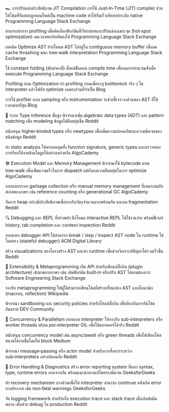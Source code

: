 🏎️ การปรับแต่งประสิทธิภาพ
JIT Compilation
การใช้ Just‑In‑Time (JIT) compiler ช่วยให้โค้ดที่รันบ่อยถูกคอมไพล์เป็น machine code ทำให้รันเร็วเทียบเท่าระดับ native 
Programming Language Stack Exchange

สามารถทำการ profiling เพื่อคัดเลือกฟังก์ชันที่เรียกบ่อยและปรับแต่งเฉพาะจุด (hot‑spot optimization) ลดเวลาสตาร์ทอัพลงได้ 
Programming Language Stack Exchange

เทคนิค Optimize AST
ย้ายโหนด AST ไปอยู่ใน contiguous memory buffer เพื่อลด cache thrashing ขณะ tree‑walk interpretation 
Programming Language Stack Exchange

ใช้ constant folding (พับค่าคงที่) ตั้งแต่ขั้นตอน compile time เพื่อลดการคำนวณซ้ำเมื่อ execute 
Programming Language Stack Exchange

Profiling ก่อน Optimization
ทำ profiling ก่อนเพื่อระบุ bottleneck จริง ๆ ใน interpreter แล้วโฟกัส optimize เฉพาะส่วนที่จำเป็น 
Blog

การใช้ profiler แบบ sampling หรือ instrumentation จะช่วยชี้เจาะจงส่วนของ AST ที่ใช้เวลามากที่สุด 
Blog

🧠 ระบบ Type Inference ขั้นสูง
พิจารณาเพิ่ม algebraic data types (ADT) และ pattern matching เพื่อ modeling ข้อมูลได้ยืดหยุ่นขึ้น 
Reddit

สนับสนุน higher‑kinded types หรือ newtypes เพื่อเพิ่มความปลอดภัยและความชัดเจนของชนิดข้อมูล 
Reddit

ทำ static analysis ให้ครอบคลุมทั้ง function signature, generic types และตรวจสอบการเรียกใช้งานข้ามโมดูลได้อย่างเคร่งครัด 
AlgoCademy

🛠️ Execution Model และ Memory Management
พิจารณาใช้ bytecode แทน tree‑walk เพื่อเพิ่มความเร็วในการ dispatch แต่ยังคงความยืดหยุ่นในการ optimize 
AlgoCademy

ออกแบบระบบ garbage collection หรือ manual memory management ที่เหมาะสมกับสเกลของภาษา เช่น reference counting หรือ generational GC 
AlgoCademy

จัดการ heap อย่างมีประสิทธิภาพเพื่อรองรับวัตถุจำนวนมากพร้อมกัน และลด fragmentation 
Reddit

🔍 Debugging และ REPL ที่ทรงพลัง
ฝังโหมด interactive REPL ให้ใช้งานง่าย พร้อมฟีเจอร์ history, tab completion และ context inspection 
Reddit

ออกแบบ debugger API ให้สามารถ break / step / inspect AST node ใน runtime ได้โดยตรง (stateful debugger) 
ACM Digital Library

สร้าง visualizations ของโครงสร้าง AST และค่า runtime เพื่อช่วยวิเคราะห์ปัญหาได้รวดเร็วขึ้น 
Reddit

🔌 Extensibility & Metaprogramming
เปิด API สำหรับเขียนปลั๊กอิน (plugin architecture) เข้ามาขยายภาษา เช่น เติมฟังก์ชัน built‑in หรือปรับ AST ได้ตามต้องการ 
Software Engineering Stack Exchange

รองรับ metaprogramming ให้ผู้ใช้สามารถเขียนโค้ดที่สร้างหรือแปลง AST แบบไดนามิก (macros, reflection) 
Wikipedia

พิจารณา sandboxing และ security policies สำหรับโค้ดปลั๊กอิน เพื่อป้องกันการรันโค้ดอันตราย 
DEV Community

🤝 Concurrency & Parallelism
ออกแบบ interpreter ให้รองรับ sub‑interpreters หรือ worker threads พร้อม per‑interpreter GIL เพื่อใช้หลายคอร์ได้จริง 
Reddit

สนับสนุน concurrency model เช่น async/await หรือ green threads เพื่อให้เขียนโค้ดขนานได้ง่ายขึ้นโดยไม่ block 
Medium

พิจารณา message‑passing หรือ actor model สำหรับการสื่อสารระหว่าง sub‑interpreters อย่างปลอดภัย 
Reddit

🚨 Error Handling & Diagnostics
สร้าง error reporting system ที่แยก syntax, type, runtime errors ออกจากกัน พร้อมแนะนำทางแก้ไขอย่างชัดเจน 
GeeksforGeeks

ทำ recovery mechanism บางส่วนเพื่อให้ interpreter สามารถ continue หลังเกิด error บางประเภท เช่น non‑fatal warnings 
GeeksforGeeks

จัด logging framework สำหรับเก็บ execution trace และ stack trace เมื่อเกิดข้อผิดพลาด เพื่อช่วย debug ใน production 
Reddit
